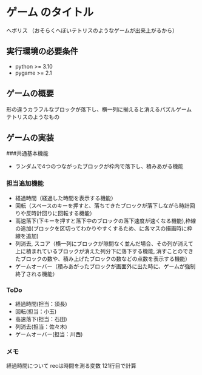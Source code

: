 # ゲーム のタイトル
へボリス
（おそらくへぼいテトリスのようなゲームが出来上がるから）
## 実行環境の必要条件
* python >= 3.10
* pygame >= 2.1

## ゲームの概要
形の違うカラフルなブロックが落下し、横一列に揃えると消えるパズルゲーム
テトリスのようなもの

## ゲームの実装
###共通基本機能
* ランダムで4つのつながったブロックが枠内で落下し、積みあがる機能

### 担当追加機能
* 経過時間（経過した時間を表示する機能）
* 回転（スペースのキーを押すと、落ちてきたブロックが落下しながら時計回りや反時計回りに回転する機能）
* 高速落下(下キーを押すと落下中のブロックの落下速度が速くなる機能),枠線の追加(ブロックを区切ってわかりやすくするため、に各マスの描画時に枠線を追加)
* 列消去, スコア（横一列にブロックが隙間なく並んだ場合、その列が消えて上に積まれているブロックが消えた列分下に落下する機能, 消すことのできたブロックの数や、積み上げたブロックの数などの点数を表示する機能）
* ゲームオーバー（積みあがったブロックが画面外に出た時に、ゲームが強制終了される機能）

### ToDo
- 経過時間(担当：須長)
- 回転(担当：小玉)
- 高速落下(担当：石田)
- 列消去(担当：佐々木)
- ゲームオーバー(担当：川西)
### メモ
経過時間について
recは時間を測る変数
121行目で計算


